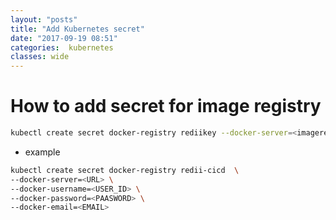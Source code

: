 ```yaml
---
layout: "posts"
title: "Add Kubernetes secret"
date: "2017-09-19 08:51"
categories:  kubernetes
classes: wide
---
```



# How to add secret for image registry
```bash
kubectl create secret docker-registry rediikey --docker-server=<imagerepourl> --docker-username=<username> --docker-password=<password> --docker-email=<email>
```
-   example  
```bash
kubectl create secret docker-registry redii-cicd  \
--docker-server=<URL> \
--docker-username=<USER_ID> \
--docker-password=<PAASWORD> \
--docker-email=<EMAIL>
```
